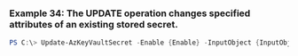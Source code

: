 
### Example 34: The UPDATE operation changes specified attributes of an existing stored secret.
```powershell
PS C:\> Update-AzKeyVaultSecret -Enable {Enable} -InputObject {InputObject} -Version {Version}



